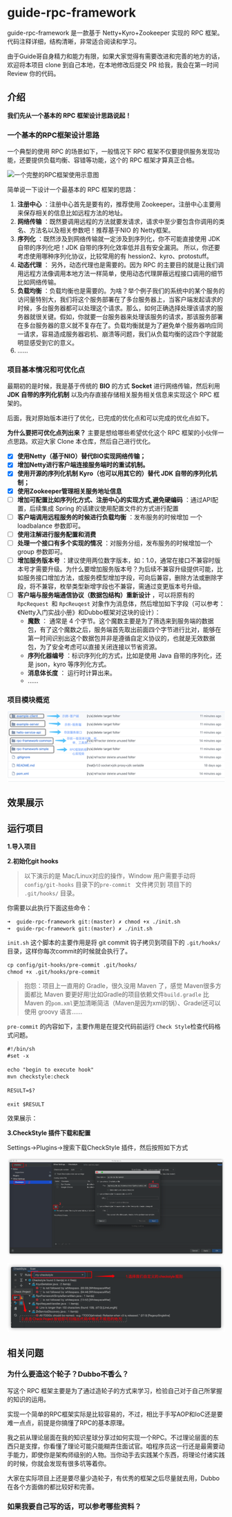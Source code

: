 # guide-rpc-framework

guide-rpc-framework 是一款基于 Netty+Kyro+Zookeeper 实现的 RPC 框架。代码注释详细，结构清晰，非常适合阅读和学习。

由于Guide哥自身精力和能力有限，如果大家觉得有需要改进和完善的地方的话，欢迎将本项目 clone 到自己本地，在本地修改后提交 PR 给我，我会在第一时间 Review 你的代码。

## 介绍

**我们先从一个基本的 RPC 框架设计思路说起！**

### 一个基本的RPC框架设计思路

一个典型的使用 RPC 的场景如下，一般情况下 RPC 框架不仅要提供服务发现功能，还要提供负载均衡、容错等功能，这个的 RPC 框架才算真正合格。

![一个完整的RPC框架使用示意图](https://my-blog-to-use.oss-cn-beijing.aliyuncs.com/2019-11/一个完整的rpc框架.jpg)

简单说一下设计一个最基本的 RPC 框架的思路：

1. **注册中心** ：注册中心首先是要有的，推荐使用  Zookeeper。注册中心主要用来保存相关的信息比如远程方法的地址。
2. **网络传输** ：既然要调用远程的方法就要发请求，请求中至少要包含你调用的类名、方法名以及相关参数吧！推荐基于NIO 的 Netty框架。
3. **序列化** ：既然涉及到网络传输就一定涉及到序列化，你不可能直接使用 JDK 自带的序列化吧！JDK 自带的序列化效率低并且有安全漏洞。 所以，你还要考虑使用哪种序列化协议，比较常用的有 hession2、kyro、protostuff。
4. **动态代理** ： 另外，动态代理也是需要的。因为 RPC 的主要目的就是让我们调用远程方法像调用本地方法一样简单，使用动态代理屏蔽远程接口调用的细节比如网络传输。
5. **负载均衡** ：负载均衡也是需要的。为啥？举个例子我们的系统中的某个服务的访问量特别大，我们将这个服务部署在了多台服务器上，当客户端发起请求的时候，多台服务器都可以处理这个请求。那么，如何正确选择处理该请求的服务器就很关键。假如，你就要一台服务器来处理该服务的请求，那该服务部署在多台服务器的意义就不复存在了。负载均衡就是为了避免单个服务器响应同一请求，容易造成服务器宕机、崩溃等问题，我们从负载均衡的这四个字就能明显感受到它的意义。
6. ......

### 项目基本情况和可优化点

最期初的是时候，我是基于传统的 **BIO** 的方式 **Socket** 进行网络传输，然后利用 **JDK 自带的序列化机制** 以及内存直接存储相关服务相关信息来实现这个 RPC 框架的。

后面，我对原始版本进行了优化，已完成的优化点和可以完成的优化点如下。

**为什么要把可优化点列出来？**  主要是想给哪些希望优化这个 RPC 框架的小伙伴一点思路。欢迎大家 Clone 本仓库，然后自己进行优化。

- [x] **使用Netty（基于NIO）替代BIO实现网络传输；**
- [x] **增加Netty进行客户端连接服务端时的重试机制。**
- [x] **使用开源的序列化机制 Kyro（也可以用其它的）替代 JDK 自带的序列化机制；**
- [x] **使用Zookeeper管理相关服务地址信息**
- [ ] **增加可配置比如序列化方式、注册中心的实现方式,避免硬编码** ：通过API配置，后续集成 Spring 的话建议使用配置文件的方式进行配置
- [ ] **客户端调用远程服务的时候进行负载均衡** ：发布服务的时候增加 一个 loadbalance 参数即可。
- [ ] **使用注解进行服务配置和消费**
- [ ] **处理一个接口有多个实现的情况** ：对服务分组，发布服务的时候增加一个 group 参数即可。
- [ ] **增加服务版本号** ：建议使用两位数字版本，如：1.0，通常在接口不兼容时版本号才需要升级。为什么要增加服务版本号？为后续不兼容升级提供可能，比如服务接口增加方法，或服务模型增加字段，可向后兼容，删除方法或删除字段，将不兼容，枚举类型新增字段也不兼容，需通过变更版本号升级。
- [ ] **客户端与服务端通信协议（数据包结构）重新设计** ，可以将原有的  `RpcRequest `和 `RpcReuqest`  对象作为消息体，然后增加如下字段（可以参考：《Netty入门实战小册》和Dubbo框架对这块的设计）：
  - **魔数** ： 通常是 4 个字节。这个魔数主要是为了筛选来到服务端的数据包，有了这个魔数之后，服务端首先取出前面四个字节进行比对，能够在第一时间识别出这个数据包并非是遵循自定义协议的，也就是无效数据包，为了安全考虑可以直接关闭连接以节省资源。
  - **序列化器编号** ：标识序列化的方式，比如是使用 Java 自带的序列化，还是 json，kyro 等序列化方式。
  - **消息体长度** ： 运行时计算出来。
  - ......

### 项目模块概览

![](./images/RPC框架各个模块介绍.png)

## 效果展示

## 运行项目

**1.导入项目**

**2.初始化git hooks**

> 以下演示的是 Mac/Linux对应的操作，Window 用户需要手动将 `config/git-hooks` 目录下的`pre-commit ` 文件拷贝到 项目下的 `.git/hooks/` 目录。

你需要以此执行下面这些命令：

```shell
➜  guide-rpc-framework git:(master) ✗ chmod +x ./init.sh
➜  guide-rpc-framework git:(master) ✗ ./init.sh 
```

`init.sh` 这个脚本的主要作用是将 git commit 钩子拷贝到项目下的 `.git/hooks/` 目录，这样你每次commit的时候就会执行了。

```shell
cp config/git-hooks/pre-commit .git/hooks/
chmod +x .git/hooks/pre-commit
```

> 抱怨：项目上一直用的 Gradle，很久没用 Maven 了，感觉 Maven很多方面都比 Maven 要更好用!比如Gradle的项目依赖文件`build.gradle` 比 Maven 的`pom.xml`更加清晰简洁（Maven是因为xml的锅）、Gradel还可以使用 groovy 语言......
>

`pre-commit` 的内容如下，主要作用是在提交代码前运行 `Check Style`检查代码格式问题。

```shell
#!/bin/sh
#set -x

echo "begin to execute hook"
mvn checkstyle:check

RESULT=$?

exit $RESULT
```

效果展示：

**3.CheckStyle 插件下载和配置**

Settings->Plugins->搜索下载CheckStyle 插件，然后按照如下方式

![](./images/setting-check-style.png)

![](./images/run-check-style.png)

## 相关问题

### 为什么要造这个轮子？Dubbo不香么？

写这个 RPC 框架主要是为了通过造轮子的方式来学习，检验自己对于自己所掌握的知识的运用。

实现一个简单的RPC框架实际是比较容易的，不过，相比于手写AOP和IoC还是要难一点点，前提是你搞懂了RPC的基本原理。

我之前从理论层面在我的知识星球分享过如何实现一个RPC。不过理论层面的东西只是支撑，你看懂了理论可能只能糊弄住面试官。咱程序员这一行还是最需要动手能力，即使你是架构师级别的人物。当你动手去实践某个东西，将理论付诸实践的时候，你就会发现有很多坑等着你。

大家在实际项目上还是要尽量少造轮子，有优秀的框架之后尽量就去用，Dubbo 在各个方面做的都比较好和完善。

### 如果我要自己写的话，可以参考哪些资料？

